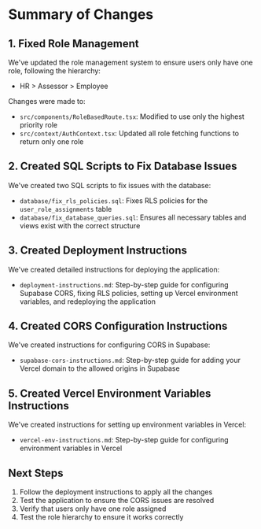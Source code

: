 # Summary of Changes

## 1. Fixed Role Management

We've updated the role management system to ensure users only have one role, following the hierarchy:
- HR > Assessor > Employee

Changes were made to:
- `src/components/RoleBasedRoute.tsx`: Modified to use only the highest priority role
- `src/context/AuthContext.tsx`: Updated all role fetching functions to return only one role

## 2. Created SQL Scripts to Fix Database Issues

We've created two SQL scripts to fix issues with the database:
- `database/fix_rls_policies.sql`: Fixes RLS policies for the `user_role_assignments` table
- `database/fix_database_queries.sql`: Ensures all necessary tables and views exist with the correct structure

## 3. Created Deployment Instructions

We've created detailed instructions for deploying the application:
- `deployment-instructions.md`: Step-by-step guide for configuring Supabase CORS, fixing RLS policies, setting up Vercel environment variables, and redeploying the application

## 4. Created CORS Configuration Instructions

We've created instructions for configuring CORS in Supabase:
- `supabase-cors-instructions.md`: Step-by-step guide for adding your Vercel domain to the allowed origins in Supabase

## 5. Created Vercel Environment Variables Instructions

We've created instructions for setting up environment variables in Vercel:
- `vercel-env-instructions.md`: Step-by-step guide for configuring environment variables in Vercel

## Next Steps

1. Follow the deployment instructions to apply all the changes
2. Test the application to ensure the CORS issues are resolved
3. Verify that users only have one role assigned
4. Test the role hierarchy to ensure it works correctly
